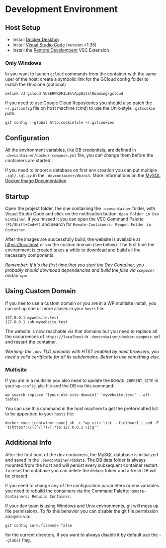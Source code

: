 # Development Environment

## Host Setup

* Install [Docker Desktop](https://www.docker.com/products/docker-desktop)
* Install [Visual Studio Code](https://code.visualstudio.com/) (version >1.35)
* Install the [Remote Develompent](https://marketplace.visualstudio.com/items?itemName=ms-vscode-remote.vscode-remote-extensionpack) VSC Extension

### Only Windows

In you want to launch `gcloud` commands from the container with the same user of the host: create a symbolic link for the GCloud config folder to match the Unix one (optional)
```
mklink /J gcloud %USERPROFILE%\AppData\Roaming\gcloud
```
If you need to use Google Cloud Repositories you should also patch the `~/.gitconfig` file on host machine (cmd) to use the Unix-style `.gitcookie` path:
```
git config --global http.cookiefile ~/.gitcookies
```


## Configuration

All the environment variables, like DB credentials, are defined in `.devcontainer/docker-compose.yml` file, you can change them before the containers are started.

If you need to import a database on first env creation you can put multiple `.sql/.sql.gz` in the `.devcontainer/dbinit`. More informations on the [MySQL Docker Image Documentation](https://hub.docker.com/_/mysql#initializing-a-fresh-instance).

## Startup

Open the project folder, the one containing the `.devcontainer` folder, with Visual Studio Code and click on the notification button: `Open Folder in Dev Container`. If you missed it you can open the VSC Command Palette `(F1/Shift+Cmd+P)` and search for `Remote-Containers: Reopen Folder in Container`.

After the images are successfully build, the website is available at [https://localhost](https://localhost) or via the custom domain (see below). The first time the environment is created takes a while to download and build all the necessary components.

*Remember: If it's the first time that you start the Dev Container, you probably should download dependencies and build the files via `composer` and/or `npm`*

## Using Custom Domain

If you nee to use a custom domain or you are in a WP multisite install, you can set up one or more aliases in your `hosts` file: 
```
127.0.0.1 mywebsite.test
127.0.0.1 sub.mywebsite.test
```
The website is now reachable via that domains but you need to replace all the occurrences of `https://localhost` in `.devcontainer/docker-compose.yml` and restart the container. 

*Warning: the `.dev` TLD preloads with HTST enabled by most browsers, you need a valid certificate for all its subdomains. Better to use something else.*

### Multisite

If you are in a multisite you also need to update the `DOMAIN_CURRENT_SITE` in your `wp-config.php` file and the DB via this command:
```
wp search-replace '[your-old-site-domain]' 'mywebsite.test' --all-tables
```
You can use this command in the host machine to get the preformatted list to be appended to your `hosts` file:

```
docker exec [container-name] sh -c "wp site list --field=url | sed -E 's|https?://([^/]*)/(.*)$|127.0.0.1 \1|g'"
```

## Additional Info

After the first boot of the dev containers, the MySQL database is initialized and saved in the `.devcontainer/dbdata`. The DB data folder is always mounted from the host and will persist every subsequent container restart. To reset the database you can delete the `dbdata` folder and a fresh DB will be created.

If you need to change any of the configuration parameters or env variables you need to rebuild the containers via the Command Palette: `Remote-Containers: Rebuild Container`.

If your dev team is using Windows and Unix environments, git will mess up file permissions. To fix this behavior you can disable the git file permission analysis via:
```
git config core.filemode false
```
for the current directory, if you want to always disable it by default use the `--global` flag.